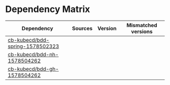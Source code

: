 # Dependency Matrix

Dependency | Sources | Version | Mismatched versions
---------- | ------- | ------- | -------------------
[cb-kubecd/bdd-spring-1578502323](https://github.com/cb-kubecd/bdd-spring-1578502323.git) |  | []() | 
[cb-kubecd/bdd-nh-1578504262](https://github.com/cb-kubecd/bdd-nh-1578504262.git) |  | []() | 
[cb-kubecd/bdd-gh-1578504262](https://github.com/cb-kubecd/bdd-gh-1578504262.git) |  | []() | 
